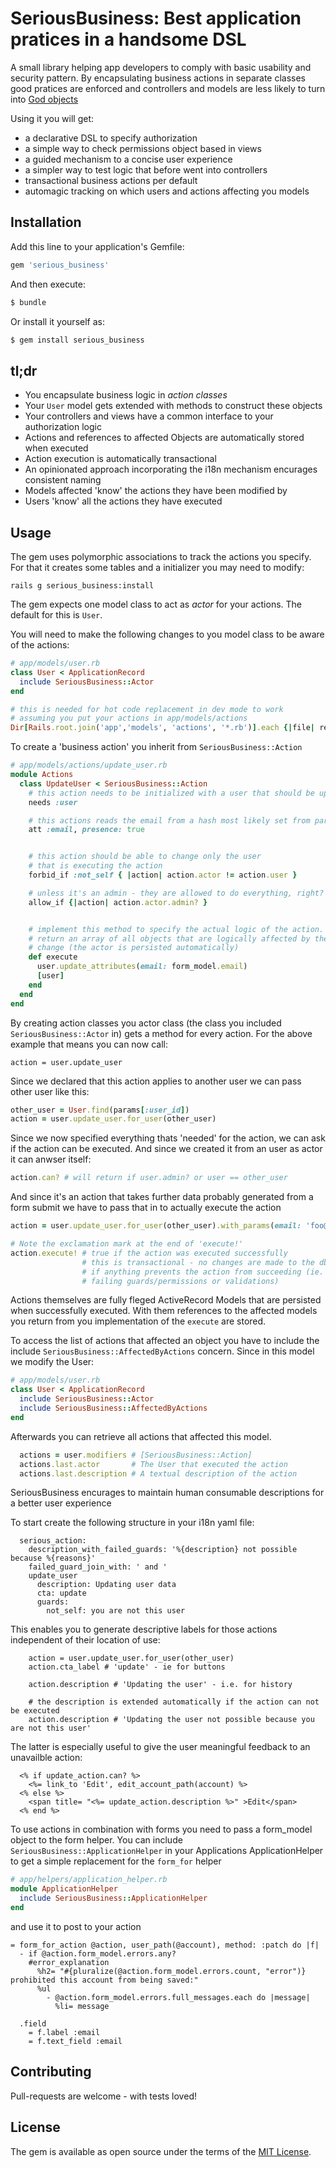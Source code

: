 # SeriousBusiness: Best application pratices in a handsome DSL

A small library helping app developers to comply with basic usability and security pattern.
By encapsulating business actions in separate classes good pratices are enforced and controllers and models are less likely to turn into [God objects](https://en.wikipedia.org/wiki/God_object)

Using it you will get:

  * a declarative DSL to specify authorization
  * a simple way to check permissions object based in views
  * a guided mechanism to a concise user experience
  * a simpler way to test logic that before went into controllers
  * transactional business actions per default
  * automagic tracking on which users and actions affecting you models


## Installation
Add this line to your application's Gemfile:

```ruby
gem 'serious_business'
```

And then execute:
```bash
$ bundle
```

Or install it yourself as:
```bash
$ gem install serious_business
```
## tl;dr

  * You encapsulate business logic in *action classes*
  * Your `User` model gets extended with methods to construct these objects
  * Your controllers and views have a common interface to your authorization logic
  * Actions and references to affected Objects are automatically stored when executed
  * Action execution is automatically transactional
  * An opinionated approach incorporating the i18n mechanism encurages consistent naming
  * Models affected 'know' the actions they have been modified by
  * Users 'know' all the actions they have executed

## Usage

The gem uses polymorphic associations to track the actions you specify. For that it creates some tables and a initializer you may need to modify:

    rails g serious_business:install

The gem expects one model class to act as *actor* for your actions. The default for this is `User`.

You will need to make the following changes to you model class to be aware of the actions:

```ruby
# app/models/user.rb
class User < ApplicationRecord
  include SeriousBusiness::Actor
end

# this is needed for hot code replacement in dev mode to work
# assuming you put your actions in app/models/actions
Dir[Rails.root.join('app','models', 'actions', '*.rb')].each {|file| require_dependency file }
```

To create a 'business action' you inherit from `SeriousBusiness::Action`
```ruby
# app/models/actions/update_user.rb
module Actions
  class UpdateUser < SeriousBusiness::Action
    # this action needs to be initialized with a user that should be updated
    needs :user

    # this actions reads the email from a hash most likely set from params
    att :email, presence: true


    # this action should be able to change only the user
    # that is executing the action
    forbid_if :not_self { |action| action.actor != action.user }

    # unless it's an admin - they are allowed to do everything, right?
    allow_if {|action| action.actor.admin? }


    # implement this method to specify the actual logic of the action.
    # return an array of all objects that are logically affected by the 
    # change (the actor is persisted automatically)
    def execute
      user.update_attributes(email: form_model.email)
      [user]
    end
  end
end

```

By creating action classes you actor class (the class you included `SeriousBusiness::Actor` in) gets a method for every action.
For the above example that means you can now call:

    action = user.update_user

Since we declared that this action applies to another user we can pass other user like this:

```ruby
other_user = User.find(params[:user_id])
action = user.update_user.for_user(other_user)
```

Since we now specified everything thats 'needed' for the action, we can ask if the action can be executed. And since we created it from an user as actor it can anwser itself:


```ruby
action.can? # will return if user.admin? or user == other_user
```
And since it's an action that takes further data probably generated from a form submit we have to pass that in to actually execute the action


```ruby
action = user.update_user.for_user(other_user).with_params(email: 'foo@example.org')

# Note the exclamation mark at the end of 'execute!'
action.execute! # true if the action was executed successfully
                # this is transactional - no changes are made to the db
                # if anything prevents the action from succeeding (ie.
                # failing guards/permissions or validations)
```
Actions themselves are fully fleged ActiveRecord Models that are persisted when successfully executed. With them references to the affected models you return from you implementation of the `execute` are stored.

To access the list of actions that affected an object you have to include the include `SeriousBusiness::AffectedByActions` concern. Since in this model we modify the User:

```ruby
# app/models/user.rb
class User < ApplicationRecord
  include SeriousBusiness::Actor
  include SeriousBusiness::AffectedByActions
end
``` 

Afterwards you can retrieve all actions that affected this model.

```ruby
  actions = user.modifiers # [SeriousBusiness::Action]
  actions.last.actor       # The User that executed the action
  actions.last.description # A textual description of the action
``` 

SeriousBusiness encurages to maintain human consumable descriptions for a better
user experience

To start create the following structure in your i18n yaml file:

```
  serious_action:
    description_with_failed_guards: '%{description} not possible because %{reasons}'
    failed_guard_join_with: ' and '
    update_user
      description: Updating user data
      cta: update
      guards:
        not_self: you are not this user 
```

This enables you to generate descriptive labels for those actions independent of their location of use:

```
    action = user.update_user.for_user(other_user)
    action.cta_label # 'update' - ie for buttons

    action.description # 'Updating the user' - i.e. for history

    # the description is extended automatically if the action can not be executed
    action.description # 'Updating the user not possible because you are not this user'
```

The latter is especially useful to give the user meaningful feedback to an unavailble action:

```
  <% if update_action.can? %>
    <%= link_to 'Edit', edit_account_path(account) %>
  <% else %>
    <span title= "<%= update_action.description %>" >Edit</span>
  <% end %>
```

To use actions in combination with forms you need to pass a form_model object to the form helper.
You can include `SeriousBusiness::ApplicationHelper` in your Applications ApplicationHelper to get a simple replacement for the `form_for` helper

```ruby
# app/helpers/application_helper.rb
module ApplicationHelper
  include SeriousBusiness::ApplicationHelper
end
```

and use it to post to your action

```haml
= form_for_action @action, user_path(@account), method: :patch do |f|
  - if @action.form_model.errors.any?
    #error_explanation
      %h2= "#{pluralize(@action.form_model.errors.count, "error")} prohibited this account from being saved:"
      %ul
        - @action.form_model.errors.full_messages.each do |message|
          %li= message

  .field
    = f.label :email
    = f.text_field :email
```

## Contributing

Pull-requests are welcome - with tests loved!

## License
The gem is available as open source under the terms of the [MIT License](http://opensource.org/licenses/MIT).
